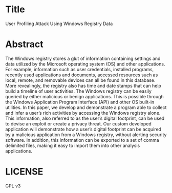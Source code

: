 # Title
User Profiling Attack Using Windows Registry Data
# Abstract
The Windows registry stores a glut of information containing settings and data utilized by the Microsoft operating system (OS) and other applications. For example, information such as user credentials, installed programs, recently used applications and documents, accessed resources such as local, remote, and removable devices can all be found in this database. More revealingly, the registry also has time and date stamps that can help build a timeline of user activities. The Windows registry can be easily queried by either malicious or benign applications. This is possible through the Windows Application Program Interface (API) and other OS built-in utilities. In this paper, we develop and demonstrate a program able to collect and infer a user’s rich activities by accessing the Windows registry alone. This information, also referred to as the user’s digital footprint, can be used to devise an exploit or create a privacy threat. Our custom developed application will demonstrate how a user’s digital footprint can be acquired by a malicious application from a Windows registry, without alerting security software. In addition, this information can be exported to a set of comma delimited files, making it easy to import them into other analysis applications.

# LICENSE
GPL v3
